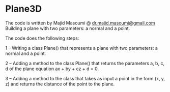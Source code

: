 # Plane3D

The code is written by Majid Masoumi @ dr.majid.masoumi@gmail.com
Building a plane with two parameters: a normal and a point.

The code does the following steps:

1 – Writing a class Plane() that represents a plane with two parameters: a normal and a point.

2 – Adding a method to the class Plane() that returns the parameters a, b, c, d of the plane equation ax + by + cz + d = 0.

3 – Adding a method to the class that takes as input a point in the form (x, y, z) and returns the distance of the point to the plane.

